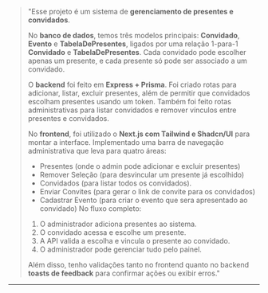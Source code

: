 > "Esse projeto é um sistema de **gerenciamento de presentes e convidados**.  
> 
> No **banco de dados**, temos três modelos principais: **Convidado**, **Evento** e **TabelaDePresentes**, ligados por uma relação 1-para-1 **Convidado** e **TabelaDePresentes**. Cada convidado pode escolher apenas um presente, e cada presente só pode ser associado a um convidado.  
> 
> O **backend** foi feito em **Express + Prisma**. Foi criado rotas para adicionar, listar, excluir presentes, além de permitir que convidados escolham presentes usando um token. Também foi feito rotas administrativas para listar convidados e remover vínculos entre presentes e convidados.  
> 
> No **frontend**, foi utilizado o **Next.js com Tailwind e Shadcn/UI** para montar a interface. Implementado uma barra de navegação administrativa que leva para quatro áreas:  
> - Presentes (onde o admin pode adicionar e excluir presentes)  
> - Remover Seleção (para desvincular um presente já escolhido)  
> - Convidados (para listar todos os convidados).  
> - Enviar Convites (para gerar o link de convite para os convidados)
> - Cadastrar Evento (para criar o evento que sera apresentado ao convidado)
> No fluxo completo:  
> 1. O administrador adiciona presentes ao sistema.  
> 2. O convidado acessa e escolhe um presente.  
> 3. A API valida a escolha e vincula o presente ao convidado.  
> 4. O administrador pode gerenciar tudo pelo painel.  
> 
> Além disso, tenho validações tanto no frontend quanto no backend **toasts de feedback** para confirmar ações ou exibir erros."  

---
